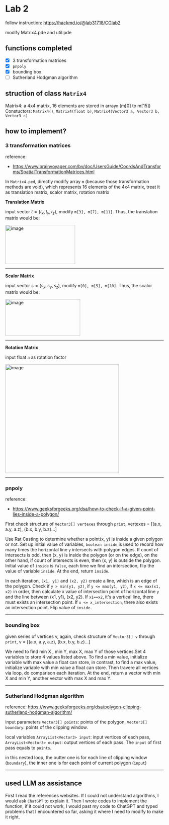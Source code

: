 # Lab 2
follow instruction: https://hackmd.io/@lab31718/CGlab2

modify Matrix4.pde and util.pde

## functions completed
- [X] 3 transformation matrices
- [X] `pnpoly`
- [X] bounding box
- [ ] Sutherland Hodgman algorithm

## struction of class `Matrix4`
Matrix4: a 4x4 matrix, 16 elements are stored in array`m` (m[0] to m[15])
Constuctors: `Matrix4()`, `Matrix4(float b)`, `Matrix4(Vector3 a, Vector3 b, Vector3 c)`

## how to implement?
### 3 transformation matrices
reference:
* https://www.brainvoyager.com/bv/doc/UsersGuide/CoordsAndTransforms/SpatialTransformationMatrices.html

In `Matrix4.ped`, directly modify array `m` (because those transformation methods are void), which represents 16 elements of the 4x4 matrix, treat it as translation matrix, scalor matrix, rotation matrix

**Translation Matrix**

input vector $t = (t_x, t_y, t_z)$, modify `m[3], m[7], m[11]`. Thus, the translation matrix would be:

<img width="222" height="124" alt="image" src="https://github.com/user-attachments/assets/1cb9a2e3-49e5-4a85-af22-6461827768a8" />

---
**Scalor Matrix**

input vector $s = (s_x, s_y, s_z)$, modify `m[0], m[5], m[10]`. Thus, the scalor matrix would be:

<img width="238" height="116" alt="image" src="https://github.com/user-attachments/assets/315bb1dd-836f-4978-86b1-101e1118f1d4" />

---
**Rotation Matrix**

input float `a` as rotation factor

<img width="361" height="346" alt="image" src="https://github.com/user-attachments/assets/a088b65c-5792-46c1-833c-cfa03dc584ed" />


---
### pnpoly
reference:
* https://www.geeksforgeeks.org/dsa/how-to-check-if-a-given-point-lies-inside-a-polygon/

First check structure of `Vector3[] vertexes` through `print`, vertexes = [(a.x, a.y, a.z), (b.x, b.y, b.z)...]

Use Rat Casting to determine whether a point(x, y) is inside a given polygon or not. Set up initial value of variables, `boolean inside` is used to record how many times the horizontal line `y` intersects with polygon edges. If count of intersects is odd, then (x, y) is inside the polygon (or on the edge), on the other hand, if count of intersects is even, then (x, y) is outside the polygon. Initial value of `inside` is `false`, each time we find an intersection, flip the value of variable `inside`. At the end, return `inside`.

In each iteration, `(x1, y1)` and `(x2, y2)` create a line, which is an edge of the polygon. Check if `y > min(y1, y2)`, if `y <= max(y1, y2)`, if `x <= max(x1, x2)` in order, then calculate x value of intersection point of horizontal line `y` and the line between (x1, y1), (x2, y2). If `x1==x2`, it's a vertical line, there must exists an intersection point. If `x <= x_intersection`, there also exists an intersection point. Flip value of `inside`.

---
### bounding box
given series of vertices v, again, check structure of `Vector3[] v` through `print`, v = [(a.x, a.y, a.z), (b.x, b.y, b.z)...]

We need to find min X , min Y, max X, max Y of those vertices.Set 4 variables to store 4 values listed above. To find a min value, initialize variable with max value a float can store, in contrast, to find a max value, initialize variable with min value a float can store. Then travere all vertices via loop, do comparison each iteration. At the end, return a vector with min X and min Y, another vector with max X and max Y.

---
### Sutherland Hodgman algorithm
reference: https://www.geeksforgeeks.org/dsa/polygon-clipping-sutherland-hodgman-algorithm/

input parameters `Vector3[] points`: points of the polygon, `Vector3[] boundary`: points of the clipping window.

local variables `ArrayList<Vector3> input`: input vertices of each pass, `ArrayList<Vector3> output`: output vertices of each pass. The `input` of first pass equals to `points`.

in this nested loop, the outter one is for each line of clipping window (`boundary`), the inner one is for each point of current polygon (`input`)

---
## used LLM as assistance
First I read the references websites. If I could not understand algorithms, I would ask `ChatGPT` to explain it. Then I wrote codes to implement the function, if it could not work, I would past my code to ChatGPT and typed problems that I encountered so far, asking it where I need to modify to make it right.
